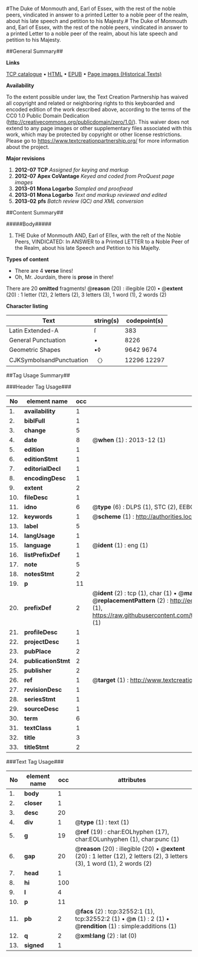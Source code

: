 #The Duke of Monmouth and, Earl of Essex, with the rest of the noble peers, vindicated in answer to a printed Letter to a noble peer of the realm, about his late speech and petition to his Majesty.#
The Duke of Monmouth and, Earl of Essex, with the rest of the noble peers, vindicated in answer to a printed Letter to a noble peer of the realm, about his late speech and petition to his Majesty.

##General Summary##

**Links**

[TCP catalogue](http://www.ota.ox.ac.uk/tcp/)  • 
[HTML](http://tei.it.ox.ac.uk/tcp/Texts-HTML/free/A52/A52845.html)  • 
[EPUB](http://tei.it.ox.ac.uk/tcp/Texts-EPUB/free/A52/A52845.epub) • 
[Page images (Historical Texts)](https://historicaltexts.jisc.ac.uk/eebo-99828125e)

**Availability**

To the extent possible under law, the Text Creation Partnership has waived all copyright and related or neighboring rights to this keyboarded and encoded edition of the work described above, according to the terms of the CC0 1.0 Public Domain Dedication (http://creativecommons.org/publicdomain/zero/1.0/). This waiver does not extend to any page images or other supplementary files associated with this work, which may be protected by copyright or other license restrictions. Please go to https://www.textcreationpartnership.org/ for more information about the project.

**Major revisions**

1. __2012-07__ __TCP__ *Assigned for keying and markup*
1. __2012-07__ __Apex CoVantage__ *Keyed and coded from ProQuest page images*
1. __2013-01__ __Mona Logarbo__ *Sampled and proofread*
1. __2013-01__ __Mona Logarbo__ *Text and markup reviewed and edited*
1. __2013-02__ __pfs__ *Batch review (QC) and XML conversion*

##Content Summary##

#####Body#####

1. THE Duke of Monmouth AND, Earl of Eſſex, with the reſt of the Noble Peers, VINDICATED: In ANSWER to a Printed LETTER to a Noble Peer of the Realm, about his late Speech and Petition to his Majeſty.

**Types of content**

  * There are 4 **verse** lines!
  * Oh, Mr. Jourdain, there is **prose** in there!

There are 20 **omitted** fragments! 
 @__reason__ (20) : illegible (20)  •  @__extent__ (20) : 1 letter (12), 2 letters (2), 3 letters (3), 1 word (1), 2 words (2)

**Character listing**


|Text|string(s)|codepoint(s)|
|---|---|---|
|Latin Extended-A|ſ|383|
|General Punctuation|•|8226|
|Geometric Shapes|▪◊|9642 9674|
|CJKSymbolsandPunctuation|〈〉|12296 12297|

##Tag Usage Summary##

###Header Tag Usage###

|No|element name|occ|attributes|
|---|---|---|---|
|1.|__availability__|1||
|2.|__biblFull__|1||
|3.|__change__|5||
|4.|__date__|8| @__when__ (1) : 2013-12 (1)|
|5.|__edition__|1||
|6.|__editionStmt__|1||
|7.|__editorialDecl__|1||
|8.|__encodingDesc__|1||
|9.|__extent__|2||
|10.|__fileDesc__|1||
|11.|__idno__|6| @__type__ (6) : DLPS (1), STC (2), EEBO-CITATION (1), PROQUEST (1), VID (1)|
|12.|__keywords__|1| @__scheme__ (1) : http://authorities.loc.gov/ (1)|
|13.|__label__|5||
|14.|__langUsage__|1||
|15.|__language__|1| @__ident__ (1) : eng (1)|
|16.|__listPrefixDef__|1||
|17.|__note__|5||
|18.|__notesStmt__|2||
|19.|__p__|11||
|20.|__prefixDef__|2| @__ident__ (2) : tcp (1), char (1)  •  @__matchPattern__ (2) : ([0-9\-]+):([0-9IVX]+) (1), (.+) (1)  •  @__replacementPattern__ (2) : http://eebo.chadwyck.com/downloadtiff?vid=$1&page=$2 (1), https://raw.githubusercontent.com/textcreationpartnership/Texts/master/tcpchars.xml#$1 (1)|
|21.|__profileDesc__|1||
|22.|__projectDesc__|1||
|23.|__pubPlace__|2||
|24.|__publicationStmt__|2||
|25.|__publisher__|2||
|26.|__ref__|1| @__target__ (1) : http://www.textcreationpartnership.org/docs/. (1)|
|27.|__revisionDesc__|1||
|28.|__seriesStmt__|1||
|29.|__sourceDesc__|1||
|30.|__term__|6||
|31.|__textClass__|1||
|32.|__title__|3||
|33.|__titleStmt__|2||


###Text Tag Usage###

|No|element name|occ|attributes|
|---|---|---|---|
|1.|__body__|1||
|2.|__closer__|1||
|3.|__desc__|20||
|4.|__div__|1| @__type__ (1) : text (1)|
|5.|__g__|19| @__ref__ (19) : char:EOLhyphen (17), char:EOLunhyphen (1), char:punc (1)|
|6.|__gap__|20| @__reason__ (20) : illegible (20)  •  @__extent__ (20) : 1 letter (12), 2 letters (2), 3 letters (3), 1 word (1), 2 words (2)|
|7.|__head__|1||
|8.|__hi__|100||
|9.|__l__|4||
|10.|__p__|11||
|11.|__pb__|2| @__facs__ (2) : tcp:32552:1 (1), tcp:32552:2 (1)  •  @__n__ (1) : 2 (1)  •  @__rendition__ (1) : simple:additions (1)|
|12.|__q__|2| @__xml:lang__ (2) : lat (0)|
|13.|__signed__|1||
